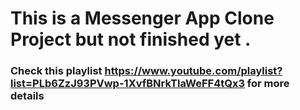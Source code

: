 # This is a Messenger App Clone Project but not finished yet .

### Check this playlist https://www.youtube.com/playlist?list=PLb6ZzJ93PVwp-1XvfBNrkTlaWeFF4tQx3 for more details
